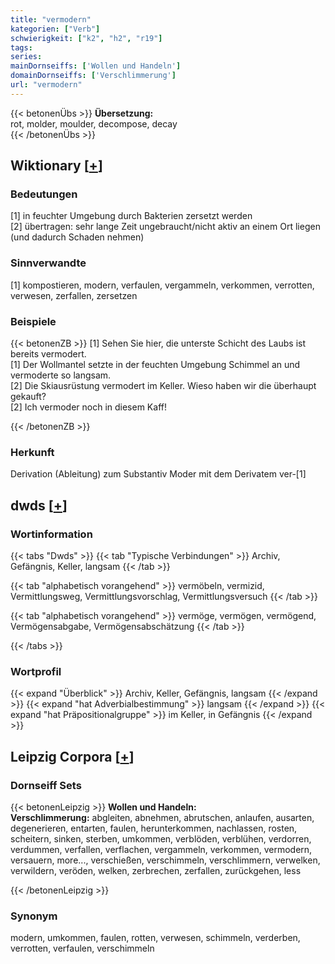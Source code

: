 ```yaml
---
title: "vermodern"
kategorien: ["Verb"]
schwierigkeit: ["k2", "h2", "r19"]
tags:
series:
mainDornseiffs: ['Wollen und Handeln']
domainDornseiffs: ['Verschlimmerung']
url: "vermodern"
---
```


{{< betonenÜbs >}}
**Übersetzung:**  
rot, molder, moulder, decompose, decay  
{{< /betonenÜbs >}}

## Wiktionary [[+](https://de.wiktionary.org/wiki/vermodern)]

### Bedeutungen
[1] in feuchter Umgebung durch Bakterien zersetzt werden  
[2] übertragen: sehr lange Zeit ungebraucht/nicht aktiv an einem Ort liegen (und dadurch Schaden nehmen)  

### Sinnverwandte
[1] kompostieren, modern, verfaulen, vergammeln, verkommen, verrotten, verwesen, zerfallen, zersetzen  

### Beispiele
{{< betonenZB >}}
[1] Sehen Sie hier, die unterste Schicht des Laubs ist bereits vermodert.  
[1] Der Wollmantel setzte in der feuchten Umgebung Schimmel an und vermoderte so langsam.  
[2] Die Skiausrüstung vermodert im Keller. Wieso haben wir die überhaupt gekauft?  
[2] Ich vermoder noch in diesem Kaff!  

{{< /betonenZB >}}
### Herkunft
Derivation (Ableitung) zum Substantiv Moder mit dem Derivatem ver-[1]  



## dwds [[+](https://www.dwds.de/wb/vermodern)]

### Wortinformation
{{< tabs "Dwds" >}}
{{< tab "Typische Verbindungen" >}}
Archiv, Gefängnis, Keller, langsam
{{< /tab >}}

{{< tab "alphabetisch vorangehend" >}}
vermöbeln, vermizid, Vermittlungsweg, Vermittlungsvorschlag, Vermittlungsversuch
{{< /tab >}}

{{< tab "alphabetisch vorangehend" >}}
vermöge, vermögen, vermögend, Vermögensabgabe, Vermögensabschätzung
{{< /tab >}}

{{< /tabs >}}

### Wortprofil
{{< expand "Überblick" >}} Archiv, Keller, Gefängnis, langsam {{< /expand >}}
{{< expand "hat Adverbialbestimmung" >}} langsam {{< /expand >}}
{{< expand "hat Präpositionalgruppe" >}} im Keller, in Gefängnis {{< /expand >}}

## Leipzig Corpora [[+](https://corpora.uni-leipzig.de/en/res?word=vermodern&corpusId=deu_newscrawl-public_2018)]

### Dornseiff Sets
{{< betonenLeipzig >}}
**Wollen und Handeln:**  
**Verschlimmerung:** abgleiten, abnehmen, abrutschen, anlaufen, ausarten, degenerieren, entarten, faulen, herunterkommen, nachlassen, rosten, scheitern, sinken, sterben, umkommen, verblöden, verblühen, verdorren, verdummen, verfallen, verflachen, vergammeln, verkommen, vermodern, versauern, more..., verschießen, verschimmeln, verschlimmern, verwelken, verwildern, veröden, welken, zerbrechen, zerfallen, zurückgehen, less  

{{< /betonenLeipzig >}}

### Synonym
modern, umkommen, faulen, rotten, verwesen, schimmeln, verderben, verrotten, verfaulen, verschimmeln

